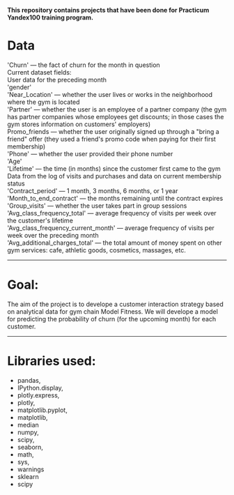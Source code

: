 **This repository contains projects that have been done for Practicum Yandex100 training program.**

# Data


'Churn' — the fact of churn for the month in question<br>
Current dataset fields: <br>
User data for the preceding month<br>
'gender' <br>
'Near_Location' — whether the user lives or works in the neighborhood where the gym is located<br>
'Partner' — whether the user is an employee of a partner company (the gym has partner companies whose employees get discounts; in those cases the gym stores information on customers' employers)<br>
Promo_friends — whether the user originally signed up through a "bring a friend" offer (they used a friend's promo code when paying for their first membership) <br>
'Phone' — whether the user provided their phone number<br>
'Age' <br> 
'Lifetime' — the time (in months) since the customer first came to the gym <br>
Data from the log of visits and purchases and data on current membership status<br>
'Contract_period' — 1 month, 3 months, 6 months, or 1 year <br>
'Month_to_end_contract' — the months remaining until the contract expires<br>
'Group_visits' — whether the user takes part in group sessions <br>
'Avg_class_frequency_total' — average frequency of visits per week over the customer's lifetime<br>
'Avg_class_frequency_current_month' — average frequency of visits per week over the preceding month<br>
'Avg_additional_charges_total' — the total amount of money spent on other gym services: cafe, athletic goods, cosmetics, massages, etc.<br>
____

# Goal:
The aim of the project is to develope a customer interaction strategy based on analytical data for gym chain Model Fitness. We will develope a model for predicting the probability of churn (for the upcoming month) for each customer.<br>
____

# Libraries used:
- pandas, <br>
- IPython.display, <br>
- plotly.express, <br>
- plotly, <br>
- matplotlib.pyplot, <br>
- matplotlib, <br>
- median <br>
- numpy, <br>
- scipy, <br>
- seaborn, <br>
- math, <br>
- sys, <br>
- warnings<br>
- sklearn<br>
- scipy<br>